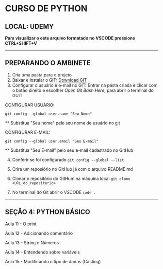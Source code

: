 # CURSO DE PYTHON
## LOCAL: UDEMY
**Para visualizar o este arquivo formatado no VSCODE pressione CTRL+SHIFT+V**

---
## PREPARANDO O AMBINETE

1. Cria uma pasta para o projeto
2. Baixar e instalar o GIT:
[Download GIT](https://github.com/profwarlen/curso_udemy_python.git)
3. Configurar o usuário e e-mail no GIT:
Entrar na pasta criada e clicar com o botão direito e escolher *Open Git Bash Here*, para abrir o terminal do GUIT.

CONFIGURAR USUÁRIO:

`git config --global user.name "Seu Nome"`

** Substitua "Seu nome" pelo seu nome de usuário no git

CONFIGURAR E-MAIL:

`git config --global user.email "Seu E-mail"`

** Substitua "Seu E-mail" pelo seu e-mail cadastrado no GitHub

4. Conferir se foi configurado
`git config --global --list`

5. Crira um reposiório no GitHub já com o arquivo README.md

6. Clonar o repositório do GitHum na máquina local
`git clone <URL_do_repositorio>`

7. No terminal do Git abrir o VSCODE
`code .`

---
## SEÇÃO 4: PYTHON BÁSICO
Aula 11 - O print

Aula 12 - Adicionando comentário

Aula 13 - String e Números

Aula 14 - Entendendo sobre variáveis

Aula 15 - Modificando o tipo de dados (Casting)








